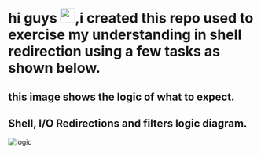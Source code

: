 # hi guys <img src="https://raw.githubusercontent.com/MartinHeinz/MartinHeinz/master/wave.gif" width="30px">,i created this repo used to exercise my understanding in shell redirection  using a few tasks as shown below.
## this image shows the logic of what to expect.
## Shell, I/O Redirections and filters logic diagram.

![logic](https://upload.wikimedia.org/wikipedia/commons/thumb/f/f6/Pipeline.svg/440px-Pipeline.svg.png)


